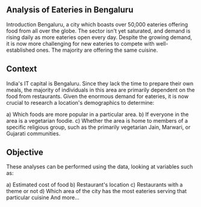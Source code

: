 ## Analysis of Eateries in Bengaluru
Introduction
Bengaluru, a city which boasts over 50,000 eateries offering food from all over the globe. The sector isn't yet saturated, and demand is rising daily as more eateries open every day. Despite the growing demand, it is now more challenging for new eateries to compete with well-established ones. The majority are offering the same cuisine.

## Context
India's IT capital is Bengaluru. Since they lack the time to prepare their own meals, the majority of individuals in this area are primarily dependent on the food from restaurants. Given the enormous demand for eateries, it is now crucial to research a location's demographics to determine:

a) Which foods are more popular in a particular area.
b) If everyone in the area is a vegetarian foodie.
c) Whether the area is home to members of a specific religious group, such as the primarily vegetarian Jain, Marwari, or Gujarati communities.

## Objective
These analyses can be performed using the data, looking at variables such as:

a) Estimated cost of food
b) Restaurant's location
c) Restaurants with a theme or not
d) Which area of the city has the most eateries serving that particular cuisine
And more...
